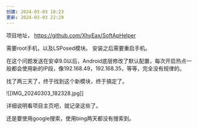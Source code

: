 ```yaml
---
创建: 2024-03-03 18:23
更新: 2024-03-03 22:29
---
```

项目地址，
https://github.com/XhyEax/SoftApHelper

需要root手机，以及LSPosed模块。
安装之后需要重启手机。

在这个问题发送在安卓9.0以后，Android底层修改了默认配置，每次开启热点一般都会使用新的IP段，像192.168.49，192.168.35，等等，完全没有规律的。

找了两三天了，终于找到这个新模块，终于搞定了。

![[IMG_20240303_182328.jpg]]


详细说明看项目主页吧，就记录这些了。

还是要使用google搜索，使用bing两天都没有搜索到。
